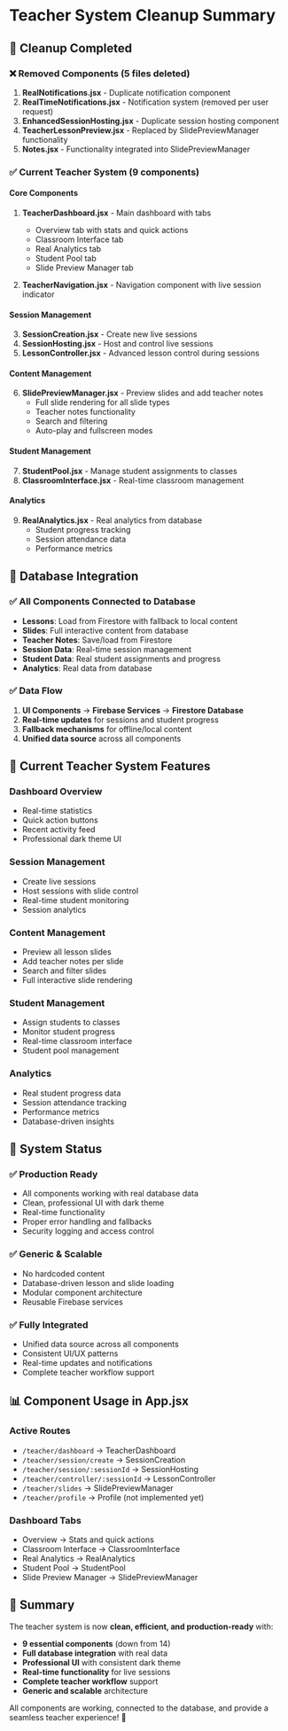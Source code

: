 # Teacher System Cleanup Summary

## 🧹 Cleanup Completed

### ❌ Removed Components (5 files deleted)
1. **RealNotifications.jsx** - Duplicate notification component
2. **RealTimeNotifications.jsx** - Notification system (removed per user request)
3. **EnhancedSessionHosting.jsx** - Duplicate session hosting component
4. **TeacherLessonPreview.jsx** - Replaced by SlidePreviewManager functionality
5. **Notes.jsx** - Functionality integrated into SlidePreviewManager

### ✅ Current Teacher System (9 components)

#### **Core Components**
1. **TeacherDashboard.jsx** - Main dashboard with tabs
   - Overview tab with stats and quick actions
   - Classroom Interface tab
   - Real Analytics tab
   - Student Pool tab
   - Slide Preview Manager tab

2. **TeacherNavigation.jsx** - Navigation component with live session indicator

#### **Session Management**
3. **SessionCreation.jsx** - Create new live sessions
4. **SessionHosting.jsx** - Host and control live sessions
5. **LessonController.jsx** - Advanced lesson control during sessions

#### **Content Management**
6. **SlidePreviewManager.jsx** - Preview slides and add teacher notes
   - Full slide rendering for all slide types
   - Teacher notes functionality
   - Search and filtering
   - Auto-play and fullscreen modes

#### **Student Management**
7. **StudentPool.jsx** - Manage student assignments to classes
8. **ClassroomInterface.jsx** - Real-time classroom management

#### **Analytics**
9. **RealAnalytics.jsx** - Real analytics from database
   - Student progress tracking
   - Session attendance data
   - Performance metrics

## 🔗 Database Integration

### ✅ All Components Connected to Database
- **Lessons**: Load from Firestore with fallback to local content
- **Slides**: Full interactive content from database
- **Teacher Notes**: Save/load from Firestore
- **Session Data**: Real-time session management
- **Student Data**: Real student assignments and progress
- **Analytics**: Real data from database

### ✅ Data Flow
1. **UI Components** → **Firebase Services** → **Firestore Database**
2. **Real-time updates** for sessions and student progress
3. **Fallback mechanisms** for offline/local content
4. **Unified data source** across all components

## 🎯 Current Teacher System Features

### **Dashboard Overview**
- Real-time statistics
- Quick action buttons
- Recent activity feed
- Professional dark theme UI

### **Session Management**
- Create live sessions
- Host sessions with slide control
- Real-time student monitoring
- Session analytics

### **Content Management**
- Preview all lesson slides
- Add teacher notes per slide
- Search and filter slides
- Full interactive slide rendering

### **Student Management**
- Assign students to classes
- Monitor student progress
- Real-time classroom interface
- Student pool management

### **Analytics**
- Real student progress data
- Session attendance tracking
- Performance metrics
- Database-driven insights

## 🚀 System Status

### ✅ **Production Ready**
- All components working with real database data
- Clean, professional UI with dark theme
- Real-time functionality
- Proper error handling and fallbacks
- Security logging and access control

### ✅ **Generic & Scalable**
- No hardcoded content
- Database-driven lesson and slide loading
- Modular component architecture
- Reusable Firebase services

### ✅ **Fully Integrated**
- Unified data source across all components
- Consistent UI/UX patterns
- Real-time updates and notifications
- Complete teacher workflow support

## 📊 Component Usage in App.jsx

### **Active Routes**
- `/teacher/dashboard` → TeacherDashboard
- `/teacher/session/create` → SessionCreation
- `/teacher/session/:sessionId` → SessionHosting
- `/teacher/controller/:sessionId` → LessonController
- `/teacher/slides` → SlidePreviewManager
- `/teacher/profile` → Profile (not implemented yet)

### **Dashboard Tabs**
- Overview → Stats and quick actions
- Classroom Interface → ClassroomInterface
- Real Analytics → RealAnalytics
- Student Pool → StudentPool
- Slide Preview Manager → SlidePreviewManager

## 🎉 Summary

The teacher system is now **clean, efficient, and production-ready** with:

- **9 essential components** (down from 14)
- **Full database integration** with real data
- **Professional UI** with consistent dark theme
- **Real-time functionality** for live sessions
- **Complete teacher workflow** support
- **Generic and scalable** architecture

All components are working, connected to the database, and provide a seamless teacher experience! 🚀 